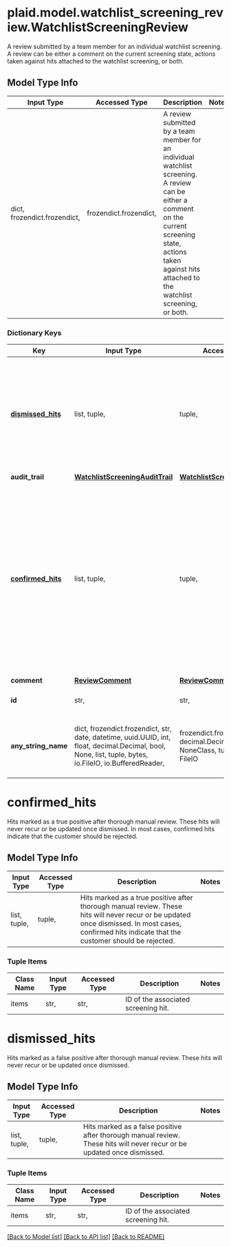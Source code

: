 # plaid.model.watchlist_screening_review.WatchlistScreeningReview

A review submitted by a team member for an individual watchlist screening. A review can be either a comment on the current screening state, actions taken against hits attached to the watchlist screening, or both.

## Model Type Info
Input Type | Accessed Type | Description | Notes
------------ | ------------- | ------------- | -------------
dict, frozendict.frozendict,  | frozendict.frozendict,  | A review submitted by a team member for an individual watchlist screening. A review can be either a comment on the current screening state, actions taken against hits attached to the watchlist screening, or both. | 

### Dictionary Keys
Key | Input Type | Accessed Type | Description | Notes
------------ | ------------- | ------------- | ------------- | -------------
**[dismissed_hits](#dismissed_hits)** | list, tuple,  | tuple,  | Hits marked as a false positive after thorough manual review. These hits will never recur or be updated once dismissed. | 
**audit_trail** | [**WatchlistScreeningAuditTrail**](WatchlistScreeningAuditTrail.md) | [**WatchlistScreeningAuditTrail**](WatchlistScreeningAuditTrail.md) |  | 
**[confirmed_hits](#confirmed_hits)** | list, tuple,  | tuple,  | Hits marked as a true positive after thorough manual review. These hits will never recur or be updated once dismissed. In most cases, confirmed hits indicate that the customer should be rejected. | 
**comment** | [**ReviewComment**](ReviewComment.md) | [**ReviewComment**](ReviewComment.md) |  | 
**id** | str,  | str,  | ID of the associated review. | 
**any_string_name** | dict, frozendict.frozendict, str, date, datetime, uuid.UUID, int, float, decimal.Decimal, bool, None, list, tuple, bytes, io.FileIO, io.BufferedReader,  | frozendict.frozendict, str, decimal.Decimal, BoolClass, NoneClass, tuple, bytes, FileIO | any string name can be used but the value must be the correct type | [optional]

# confirmed_hits

Hits marked as a true positive after thorough manual review. These hits will never recur or be updated once dismissed. In most cases, confirmed hits indicate that the customer should be rejected.

## Model Type Info
Input Type | Accessed Type | Description | Notes
------------ | ------------- | ------------- | -------------
list, tuple,  | tuple,  | Hits marked as a true positive after thorough manual review. These hits will never recur or be updated once dismissed. In most cases, confirmed hits indicate that the customer should be rejected. | 

### Tuple Items
Class Name | Input Type | Accessed Type | Description | Notes
------------- | ------------- | ------------- | ------------- | -------------
items | str,  | str,  | ID of the associated screening hit. | 

# dismissed_hits

Hits marked as a false positive after thorough manual review. These hits will never recur or be updated once dismissed.

## Model Type Info
Input Type | Accessed Type | Description | Notes
------------ | ------------- | ------------- | -------------
list, tuple,  | tuple,  | Hits marked as a false positive after thorough manual review. These hits will never recur or be updated once dismissed. | 

### Tuple Items
Class Name | Input Type | Accessed Type | Description | Notes
------------- | ------------- | ------------- | ------------- | -------------
items | str,  | str,  | ID of the associated screening hit. | 

[[Back to Model list]](../../README.md#documentation-for-models) [[Back to API list]](../../README.md#documentation-for-api-endpoints) [[Back to README]](../../README.md)

